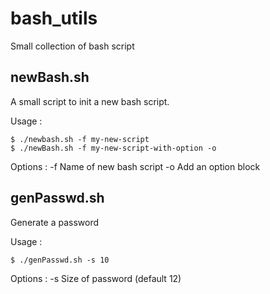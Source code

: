 bash_utils
==========

Small collection of bash script

## newBash.sh

A small script to init a new bash script. 

Usage :

	$ ./newbash.sh -f my-new-script
	$ ./newBash.sh -f my-new-script-with-option -o

Options :
 -f Name of new bash script
 -o Add an option block

## genPasswd.sh

Generate a password

Usage :

	$ ./genPasswd.sh -s 10

Options :
 -s Size of password (default 12)
